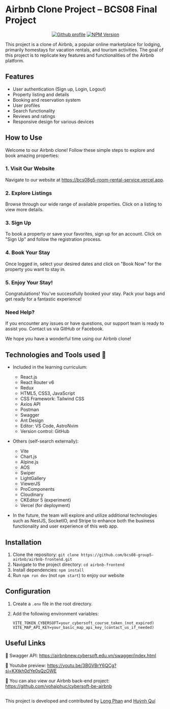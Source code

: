 # Airbnb Clone Project – BCS08 Final Project

<p align="center">
  <a href="https://github.com/longphanquangminh" target="_blank"><img src="https://img.shields.io/github/followers/longphanquangminh" alt="Github profile" /></a>
  <a href="https://www.npmjs.com/~nestjscore" target="_blank"><img src="https://img.shields.io/npm/v/@nestjs/core.svg" alt="NPM Version" /></a>
</p>

This project is a clone of Airbnb, a popular online marketplace for lodging, primarily homestays for vacation rentals, and tourism activities. The goal of this project is to replicate key features and functionalities of the Airbnb platform.

## Features

- User authentication (Sign up, Login, Logout)
- Property listing and details
- Booking and reservation system
- User profiles
- Search functionality
- Reviews and ratings
- Responsive design for various devices

## How to Use

Welcome to our Airbnb clone! Follow these simple steps to explore and book amazing properties:

### 1. Visit Our Website

Navigate to our website at https://bcs08g5-room-rental-service.vercel.app.

### 2. Explore Listings

Browse through our wide range of available properties. Click on a listing to view more details.

### 3. Sign Up

To book a property or save your favorites, sign up for an account. Click on "Sign Up" and follow the registration process.

### 4. Book Your Stay

Once logged in, select your desired dates and click on "Book Now" for the property you want to stay in.

### 5. Enjoy Your Stay!

Congratulations! You've successfully booked your stay. Pack your bags and get ready for a fantastic experience!

### Need Help?

If you encounter any issues or have questions, our support team is ready to assist you. Contact us via GitHub or Facebook.

We hope you have a wonderful time using our Airbnb clone!

## Technologies and Tools used 👀

- Included in the learning curriculum:

  - React.js
  - React Router v6
  - Redux
  - HTML5, CSS3, JavaScript
  - CSS Framework: Tailwind CSS
  - Axios API
  - Postman
  - Swagger
  - Ant Design
  - Editor: VS Code, AstroNvim
  - Version control: GitHub

- Others (self-search externally):

  - Vite
  - Chart.js
  - Alpine.js
  - AOS
  - Swiper
  - LightGallery
  - ViewerJS
  - ProComponents
  - Cloudinary
  - CKEditor 5 (experiment)
  - Vercel (for deployment)

- In the future, the team will explore and utilize additional technologies such as NestJS, SocketIO, and Stripe to enhance both the business functionality and user experience of this web app.

## Installation

1. Clone the repository: `git clone https://github.com/bcs08-group5-airbnb/airbnb-frontend.git`
2. Navigate to the project directory: `cd airbnb-frontend`
3. Install dependencies: `npm install`
4. Run `npm run dev` (not `npm start`) to enjoy our website

## Configuration

1. Create a `.env` file in the root directory.
2. Add the following environment variables:

   ```env
   VITE_TOKEN_CYBERSOFT=your_cybersoft_course_token_(not_expired)
   VITE_MAP_API_KEY=your_basic_map_api_key_(contact_us_if_needed)
   ```

## Useful Links

🌟 Swagger API: https://airbnbnew.cybersoft.edu.vn/swagger/index.html

🌟 Youtube preview: https://youtu.be/3BGVBrY6QCg?si=KXtkh0dYe0sQzOWE

🌟 You can also view our Airbnb back-end project: https://github.com/vohaiphuc/cybersoft-be-airbnb

##

This project is developed and contributed by [Long Phan](https://github.com/longphanquangminh) and [Huỳnh Quí](https://github.com/HuynhQuiLe)

